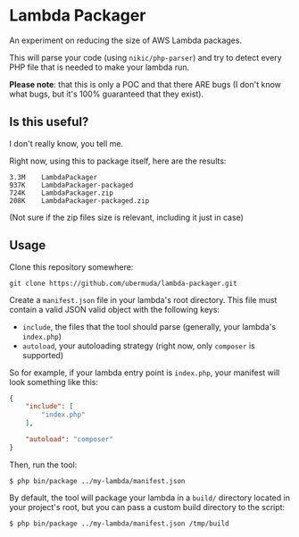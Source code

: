 # Lambda Packager

An experiment on reducing the size of AWS Lambda packages.

This will parse your code (using `nikic/php-parser`) and try to detect every PHP file that is needed to make your lambda run.

**Please note**: that this is only a POC and that there ARE bugs (I don't know what bugs, but it's 100% guaranteed that they exist).

## Is this useful?

I don't really know, you tell me.

Right now, using this to package itself, here are the results:

```console
3.3M    LambdaPackager
937K    LambdaPackager-packaged
724K    LambdaPackager.zip
208K    LambdaPackager-packaged.zip
```

(Not sure if the zip files size is relevant, including it just in case)

## Usage

Clone this repository somewhere:

```console
git clone https://github.com/ubermuda/lambda-packager.git
```

Create a `manifest.json` file in your lambda's root directory. This file must contain a valid JSON valid object with the following keys:

- `include`, the files that the tool should parse (generally, your lambda's `index.php`)
- `autoload`, your autoloading strategy (right now, only `composer` is supported)

So for example, if your lambda entry point is `index.php`, your manifest will look something like this:

```json
{
    "include": [
        "index.php"
    ],

    "autoload": "composer"
}
```

Then, run the tool:

```console
$ php bin/package ../my-lambda/manifest.json
```

By default, the tool will package your lambda in a `build/` directory located in your project's root, but you can pass a custom build directory to the script:

```console
$ php bin/package ../my-lambda/manifest.json /tmp/build
```
